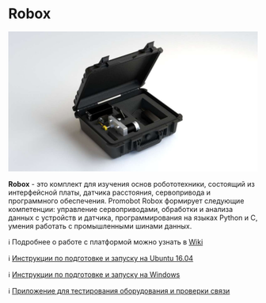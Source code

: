 # Robox

![device_image](https://github.com/Promobot-education/robox/blob/master/docs/res/robox.png "Robox") 

**Robox** - это комплект для изучения основ робототехники, состоящий из интерфейсной платы, датчика расстояния, сервопривода и программного обеспечения. Promobot Robox формирует следующие компетенции: управление сервоприводами, обработки и анализа данных с устройств и датчика, программирования на языках Python и C, умения работать с промышленными шинами данных.

:information_source: Подробнее о работе с платформой можно узнать в [Wiki](https://github.com/shabu-rov/Robox/wiki)

:information_source: [Инструкции по подготовке и запуску на Ubuntu 16.04](https://github.com/shabu-rov/Robox/wiki/%D0%98%D0%BD%D1%81%D1%82%D1%80%D1%83%D0%BA%D1%86%D0%B8%D0%B8-%D0%BF%D0%BE-%D0%BF%D0%BE%D0%B4%D0%B3%D0%BE%D1%82%D0%BE%D0%B2%D0%BA%D0%B5-%D0%B8-%D0%B7%D0%B0%D0%BF%D1%83%D1%81%D0%BA%D1%83-%D0%BD%D0%B0-Ubuntu-16.04)

:information_source: [Инструкции по подготовке и запуску на Windows](https://github.com/shabu-rov/Robox/wiki/%D0%98%D0%BD%D1%81%D1%82%D1%80%D1%83%D0%BA%D1%86%D0%B8%D0%B8-%D0%BF%D0%BE-%D0%BF%D0%BE%D0%B4%D0%B3%D0%BE%D1%82%D0%BE%D0%B2%D0%BA%D0%B5-%D0%B8-%D0%B7%D0%B0%D0%BF%D1%83%D1%81%D0%BA%D1%83-%D0%BD%D0%B0-Windows)

:information_source: [Приложение для тестирования оборудования и проверки связи](https://github.com/shabu-rov/TestDevices/wiki)
